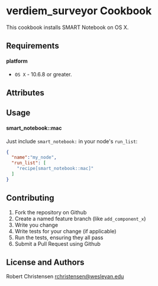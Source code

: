 verdiem_surveyor Cookbook
====================
This cookbook installs SMART Notebook on OS X.

Requirements
------------
#### platform
- `OS X` - 10.6.8 or greater.

Attributes
----------

Usage
-----
#### smart_notebook::mac

Just include `smart_notebook:` in your node's `run_list`:

```json
{
  "name":"my_node",
  "run_list": [
    "recipe[smart_notebook::mac]"
  ]
}
```

Contributing
------------

1. Fork the repository on Github
2. Create a named feature branch (like `add_component_x`)
3. Write you change
4. Write tests for your change (if applicable)
5. Run the tests, ensuring they all pass
6. Submit a Pull Request using Github

License and Authors
-------------------
Robert Christensen <rchristensen@wesleyan.edu>
